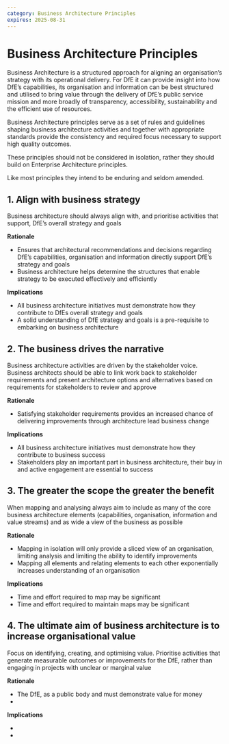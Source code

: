 ```yaml
---
category: Business Architecture Principles
expires: 2025-08-31
---
```

# Business Architecture Principles

Business Architecture is a structured approach for aligning an organisation’s strategy with its operational delivery. For DfE it can provide insight into how DfE’s capabilities, its organisation and information can be best structured and utilised to bring value through the delivery of DfE’s public service mission and more broadly of transparency, accessibility, sustainability and the efficient use of resources.

Business Architecture principles serve as a set of rules and guidelines shaping business architecture activities and together with appropriate standards provide the consistency and required focus necessary to support high quality outcomes.

These principles should not be considered in isolation, rather they should build on Enterprise Architecture principles.

Like most principles they intend to be enduring and seldom amended.


## 1. Align with business strategy

Business architecture should always align with, and prioritise activities that support, DfE’s overall strategy and goals

**Rationale**

*	Ensures that architectural recommendations and decisions regarding DfE’s capabilities, organisation and information directly support DfE’s strategy and goals
*	Business architecture helps determine the structures that enable strategy to be executed effectively and efficiently

**Implications**

*	All business architecture initiatives must demonstrate how they contribute to DfEs overall strategy and goals
*	A solid understanding of DfE strategy and goals is a pre-requisite to embarking on business architecture

## 2. The business drives the narrative

Business architecture activities are driven by the stakeholder voice. Business architects should be able to link work back to stakeholder requirements and present architecture options and alternatives based on requirements for stakeholders to review and approve

**Rationale**

*	Satisfying stakeholder requirements provides an increased chance of delivering improvements through architecture lead business change

**Implications**

*	All business architecture initiatives must demonstrate how they contribute to business success
*	Stakeholders play an important part in business architecture, their buy in and active engagement are essential to success

## 3. The greater the scope the greater the benefit

When mapping and analysing always aim to include as many of the core business architecture elements (capabilities, organisation, information and value streams) and as wide a view of the business as possible

**Rationale**

*	Mapping in isolation will only provide a sliced view of an organisation, limiting analysis and limiting the ability to identify improvements
*	Mapping all elements and relating elements to each other exponentially increases understanding of an organisation

**Implications**

*	Time and effort required to map may be significant
*	Time and effort required to maintain maps may be significant

## 4. The ultimate aim of business architecture is to increase organisational value

Focus on identifying, creating, and optimising value. Prioritise activities that generate measurable outcomes or improvements for the DfE, rather than engaging in projects with unclear or marginal value

**Rationale**

*	The DfE, as a public body and  must demonstrate value for money
*	

**Implications**

*	
*	
